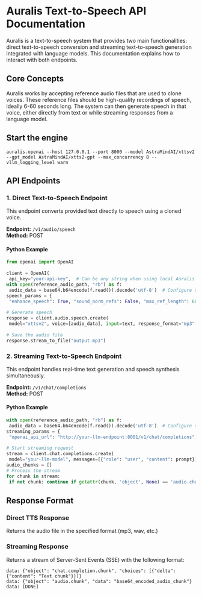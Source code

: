 # Auralis Text-to-Speech API Documentation  
  
Auralis is a text-to-speech system that provides two main functionalities: direct text-to-speech conversion and streaming text-to-speech generation integrated with language models. This documentation explains how to interact with both endpoints.  
  
## Core Concepts  
  
Auralis works by accepting reference audio files that are used to clone voices. These reference files should be high-quality recordings of speech, ideally 6-60 seconds long. The system can then generate speech in that voice, either directly from text or while streaming responses from a language model.  
  
## Start the engine  
```commandline  
auralis.openai --host 127.0.0.1 --port 8000 --model AstraMindAI/xttsv2 --gpt_model AstraMindAI/xtts2-gpt --max_concurrency 8 --vllm_logging_level warn  
```  
  
## API Endpoints  
  
### 1. Direct Text-to-Speech Endpoint  
  
This endpoint converts provided text directly to speech using a cloned voice.  
  
**Endpoint:** `/v1/audio/speech`  
**Method:** POST  
  
#### Python Example  
```python  
from openai import OpenAI  
  
client = OpenAI(  
 api_key="your-api-key",  # Can be any string when using local Auralis base_url="http://127.0.0.1:8000/v1/"  # Your Auralis endpoint)  
with open(reference_audio_path, "rb") as f:  
 audio_data = base64.b64encode(f.read()).decode('utf-8')  # Configure speech parameters  
speech_params = {  
 "enhance_speech": True, "sound_norm_refs": False, "max_ref_length": 60, "gpt_cond_len": 30, "gpt_cond_chunk_len": 4, "temperature": 0.75, "top_p": 0.85, "top_k": 50, "repetition_penalty": 5.0, "length_penalty": 1.0, "do_sample": True, "language": "auto"}  
  
# Generate speech  
response = client.audio.speech.create(  
 model="xttsv2", voice=[audio_data], input=text, response_format="mp3", speed=1.0, extra_body=speech_params)  
  
# Save the audio file  
response.stream_to_file("output.mp3")  
```  
### 2. Streaming Text-to-Speech Endpoint  
  
This endpoint handles real-time text generation and speech synthesis simultaneously.  
  
**Endpoint:** `/v1/chat/completions`  
**Method:** POST  
  
#### Python Example  
```python  
with open(reference_audio_path, "rb") as f:  
 audio_data = base64.b64encode(f.read()).decode('utf-8')  # Configure streaming parameters  
streaming_params = {  
 "openai_api_url": "http://your-llm-endpoint:8001/v1/chat/completions", "speaker_files": [audio_data], "vocalize_at_every_n_words": 40, "enhance_speech": True, "sound_norm_refs": False, "max_ref_length": 60, "gpt_cond_len": 30, "gpt_cond_chunk_len": 4, "temperature": 0.75, "top_p": 0.85, "top_k": 50, "repetition_penalty": 5.0, "length_penalty": 1.0, "do_sample": True, "language": "auto"}  
  
# Start streaming request  
stream = client.chat.completions.create(  
 model="your-llm-model", messages=[{"role": "user", "content": prompt}], stream=True, modalities=["text", "audio"], extra_body=streaming_params)  
audio_chunks = []  
# Process the stream  
for chunk in stream:  
 if not chunk: continue if getattr(chunk, 'object', None) == 'audio.chunk': # Process audio audio_chunks.append(base64.b64decode(chunk.data)) elif hasattr(chunk.choices[0].delta, 'content'): # Process text print(chunk.choices[0].delta.content, end="", flush=True)#Do something with audio_chunks   
```  
## Response Format  
  
### Direct TTS Response  
Returns the audio file in the specified format (mp3, wav, etc.)  
  
### Streaming Response  
Returns a stream of Server-Sent Events (SSE) with the following format:  
  
```  
data: {"object": "chat.completion.chunk", "choices": [{"delta": {"content": "Text chunk"}}]}  
data: {"object": "audio.chunk", "data": "base64_encoded_audio_chunk"}  
data: [DONE]  
```